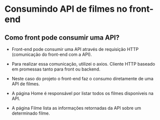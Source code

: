 # Consumindo API de filmes no front-end

## Como front pode consumir uma API?

- Front-end pode consumir uma API através de requisição HTTP (comunicação do front-end com a API).

- Para realizar essa comunicação, utilizei o axios. Cliente HTTP baseado em promessas tanto para front ou backend.

- Neste caso do projeto o front-end faz o consumo diretamente de uma API de filmes.

- A página Home é responsável por listar todos os filmes disponíveis na API.

- A página Filme lista as informações retornadas da API sobre um determinado filme.



